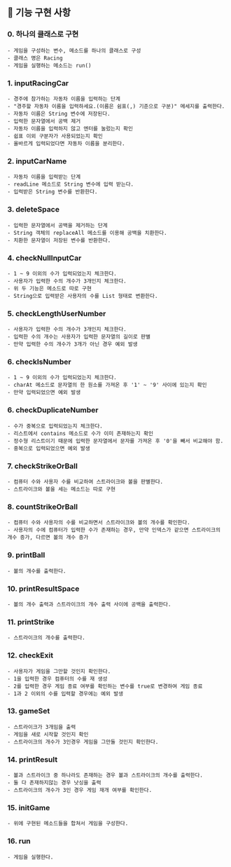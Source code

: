 ## 🎯 기능 구현 사항

### 0. 하나의 클래스로 구현

```
- 게임을 구성하는 변수, 메소드를 하나의 클래스로 구성
- 클래스 명은 Racing
- 게임을 실행하는 메소드는 run()
```

### 1. inputRacingCar

```
- 경주에 참가하는 자동차 이름을 입력하는 단계
- "경주할 자동차 이름을 입력하세요.(이름은 쉼표(,) 기준으로 구분)" 메세지를 출력한다. 
- 자동차 이름은 String 변수에 저장된다.
- 입력한 문자열에서 공백 제거
- 자동차 이름을 입력하지 않고 엔터를 눌렀는지 확인
- 쉽표 이외 구분자가 사용되었는지 확인
- 올바르게 입력되었다면 자동차 이름을 분리한다.
```

### 2. inputCarName

```
- 자동차 이름을 입력받는 단계
- readLine 메소드로 String 변수에 입력 받는다.
- 입력받은 String 변수를 반환한다.
```

### 3. deleteSpace

```
- 입력한 문자열에서 공백을 제거하는 단계
- String 객체의 replaceAll 메소드를 이용해 공백을 치환한다.
- 치환한 문자열이 저장된 변수를 반환한다.
```

### 4. checkNullInputCar

```
- 1 ~ 9 이외의 수가 입력되었는지 체크한다. 
- 사용자가 입력한 수의 개수가 3개인지 체크한다.
- 위 두 기능은 메소드로 따로 구현
- String으로 입력받은 사용자의 수를 List 형태로 변환한다.
```

### 5. checkLengthUserNumber

```
- 사용자가 입력한 수의 개수가 3개인지 체크한다.
- 입력한 수의 개수는 사용자가 입력한 문자열의 길이로 판별 
- 만약 입력한 수의 개수가 3개가 아닌 경우 예외 발생
```

### 6. checkIsNumber

```
- 1 ~ 9 이외의 수가 입력되었는지 체크한다.
- charAt 메소드로 문자열의 한 원소를 가져온 후 '1' ~ '9' 사이에 있는지 확인
- 만약 입력되었으면 예외 발생
```

### 6. checkDuplicateNumber

```
- 수가 중복으로 입력되었는지 체크한다.
- 리스트에서 contains 메소드로 수가 이미 존재하는지 확인
- 정수형 리스트이기 때문에 입력한 문자열에서 문자를 가져온 후 '0'을 빼서 비교해야 함.
- 중복으로 입력되었으면 예외 발생
```

### 7. checkStrikeOrBall

```
- 컴퓨터 수와 사용자 수를 비교하여 스트라이크와 볼을 판별한다.
- 스트라이크와 볼을 세는 메소드는 따로 구현
```

### 8. countStrikeOrBall

```
- 컴퓨터 수와 사용자의 수를 비교하면서 스트라이크와 볼의 개수를 확인한다.
- 사용자의 수에 컴퓨터가 입력한 수가 존재하는 경우, 만약 인덱스가 같으면 스트라이크의 개수 증가, 다르면 볼의 개수 증가
```

### 9. printBall

```
- 볼의 개수를 출력한다.
```

### 10. printResultSpace

```
- 볼의 개수 출력과 스트라이크의 개수 출력 사이에 공백을 출력한다.
```

### 11. printStrike

```
- 스트라이크의 개수를 출력한다.
```

### 12. checkExit

```
- 사용자가 게임을 그만할 것인지 확인한다.
- 1을 입력한 경우 컴퓨터의 수를 재 생성
- 2를 입력한 경우 게임 종료 여부를 확인하는 변수를 true로 변경하여 게임 종료
- 1과 2 이외의 수를 입력할 경우에는 예외 발생
```

### 13. gameSet

```
- 스트라이크가 3개임을 출력
- 게임을 새로 시작할 것인지 확인
- 스트라이크의 개수가 3인경우 게임을 그만둘 것인지 확인한다.
```

### 14. printResult

```
- 볼과 스트라이크 중 하나라도 존재하는 경우 볼과 스트라이크의 개수를 출력한다.
- 둘 다 존재하지않는 경우 낫싱을 출력
- 스트라이크의 개수가 3인 경우 게임 재개 여부를 확인한다.
```

### 15. initGame

```
- 위에 구현된 메소드들을 합쳐서 게임을 구성한다.
```

### 16. run

```
- 게임을 실행한다.
```